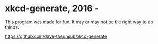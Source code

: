 # xkcd-generate, 2016 -

This program was made for fun.  It may or may not be the right way to
do things.

https://github.com/dave-theunsub/xkcd-generate
